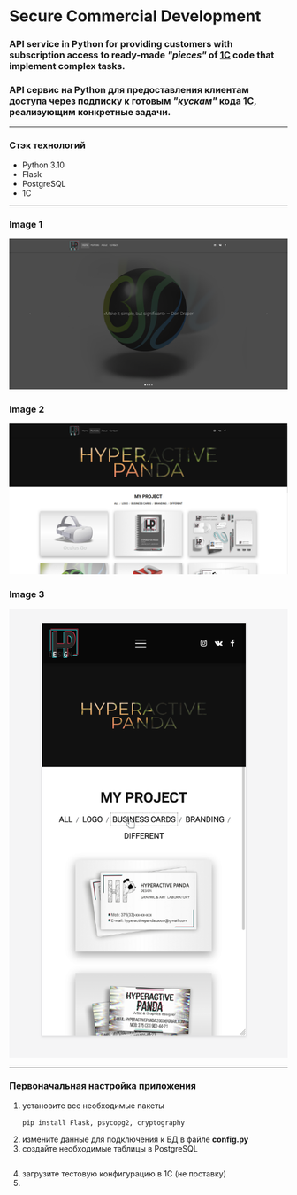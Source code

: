 # Secure Commercial Development
### API service in Python for providing customers with subscription access to ready-made *"pieces"* of [1С](https://1c.ru/) code that implement complex tasks.
### API сервис на Python для предоставления клиентам доступа через подписку к готовым *"кускам"* кода [1С](https://1c.ru/), реализующим конкретные задачи.
___

### Стэк технологий
* Python 3.10
* Flask
* PostgreSQL
* 1C
___


### Image 1
![Image alt](https://github.com/olegfour3/olegfour3.github.io/blob/master/Screenshot_1.png)

### Image 2
![Image alt](https://github.com/olegfour3/olegfour3.github.io/blob/master/Screenshot_2.png)

### Image 3
![Image alt](https://github.com/olegfour3/olegfour3.github.io/blob/master/Screenshot_3.png)

---
### Первоначальная настройка приложения
1) установите все необходимые пакеты
    ```
    pip install Flask, psycopg2, cryptography
    ```
2) измените данные для подключения к БД в файле **config.py**
3) создайте необходимые таблицы в PostgreSQL
   ```
   
   ```
4) загрузите тестовую конфигурацию в 1С (не поставку)
5) 